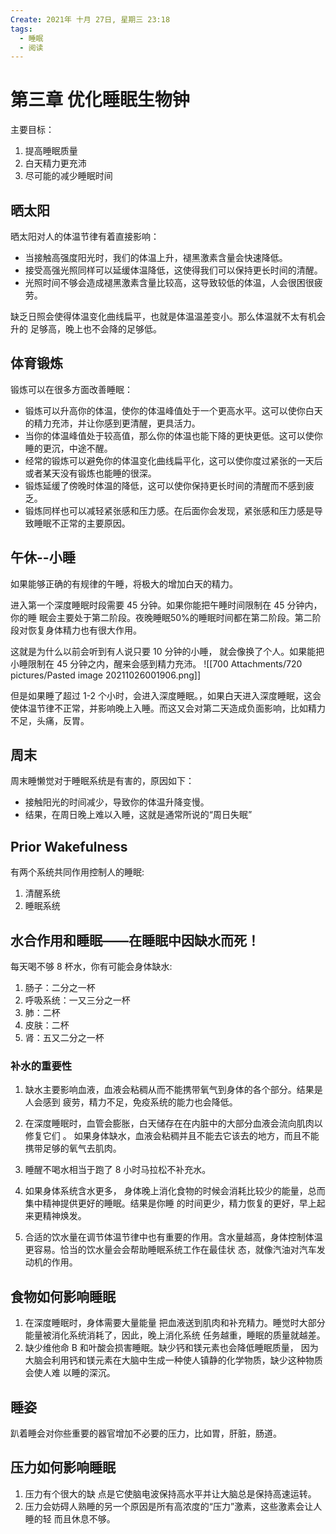 ```yaml
---
Create: 2021年 十月 27日, 星期三 23:18
tags: 
  - 睡眠
  - 阅读
---
```




# 第三章 优化睡眠生物钟


主要目标：
1. 提高睡眠质量
2. 白天精力更充沛
3. 尽可能的减少睡眠时间


## 晒太阳
晒太阳对人的体温节律有着直接影响：
- 当接触高强度阳光时，我们的体温上升，褪黑激素含量会快速降低。 
- 接受高强光照同样可以延缓体温降低，这使得我们可以保持更长时间的清醒。 
- 光照时间不够会造成褪黑激素含量比较高，这导致较低的体温，人会很困很疲劳。

缺乏日照会使得体温变化曲线扁平，也就是体温温差变小。那么体温就不太有机会升的 足够高，晚上也不会降的足够低。

## 体育锻炼
锻炼可以在很多方面改善睡眠：
- 锻炼可以升高你的体温，使你的体温峰值处于一个更高水平。这可以使你白天的精力充沛，并让你感到更清醒，更具活力。
-  当你的体温峰值处于较高值，那么你的体温也能下降的更快更低。这可以使你睡的更沉，中途不醒。 
-  经常的锻炼可以避免你的体温变化曲线扁平化，这可以使你度过紧张的一天后或者某天没有锻炼也能睡的很深。
-  锻炼延缓了傍晚时体温的降低，这可以使你保持更长时间的清醒而不感到疲乏。 
-  锻炼同样也可以减轻紧张感和压力感。在后面你会发现，紧张感和压力感是导致睡眠不正常的主要原因。


## 午休--小睡

如果能够正确的有规律的午睡，将极大的增加白天的精力。

进入第一个深度睡眠时段需要 45 分钟。如果你能把午睡时间限制在 45 分钟内，你的睡 眠会主要处于第二阶段。夜晚睡眠50%的睡眠时间都在第二阶段。第二阶 段对恢复身体精力也有很大作用。

这就是为什么以前会听到有人说只要 10 分钟的小睡， 就会像换了个人。如果能把小睡限制在 45 分钟之内，醒来会感到精力充沛。
![[700 Attachments/720 pictures/Pasted image 20211026001906.png]]

但是如果睡了超过 1-2 个小时，会进入深度睡眠。，如果白天进入深度睡眠，这会使体温节律不正常，并影响晚上入睡。而这又会对第二天造成负面影响，比如精力不足，头痛，反胃。


## 周末
周末睡懒觉对于睡眠系统是有害的，原因如下：
- 接触阳光的时间减少，导致你的体温升降变慢。
- 结果，在周日晚上难以入睡，这就是通常所说的“周日失眠”

## Prior Wakefulness
有两个系统共同作用控制人的睡眠:
1. 清醒系统
2. 睡眠系统

## 水合作用和睡眠——在睡眠中因缺水而死！
每天喝不够 8 杯水，你有可能会身体缺水:
1. 肠子：二分之一杯
2. 呼吸系统：一又三分之一杯
3. 肺：二杯
4. 皮肤：二杯
5. 肾：五又二分之一杯

### 补水的重要性
1. 缺水主要影响血液，血液会粘稠从而不能携带氧气到身体的各个部分。结果是人会感到 疲劳，精力不足，免疫系统的能力也会降低。

2. 在深度睡眠时，血管会膨胀，白天储存在在内脏中的大部分血液会流向肌肉以修复它们 。 如果身体缺水，血液会粘稠并且不能去它该去的地方，而且不能携带足够的氧气去肌肉。

3. 睡醒不喝水相当于跑了 8 小时马拉松不补充水。
4. 如果身体系统含水更多， 身体晚上消化食物的时候会消耗比较少的能量，总而集中精神提供更好的睡眠。结果是你睡 的时间更少，精力恢复的更好，早上起来更精神焕发。
5. 合适的饮水量在调节体温节律中也有重要的作用。含水量越高，身体控制体温更容易。恰当的饮水量会会帮助睡眠系统工作在最佳状 态，就像汽油对汽车发动机的作用。


## 食物如何影响睡眠
1. 在深度睡眠时，身体需要大量能量 把血液送到肌肉和补充精力。睡觉时大部分能量被消化系统消耗了，因此，晚上消化系统 任务越重，睡眠的质量就越差。
2. 缺少维他命 B 和叶酸会损害睡眠。缺少钙和镁元素也会降低睡眠质量， 因为大脑会利用钙和镁元素在大脑中生成一种使人镇静的化学物质，缺少这种物质会使人难 以睡的深沉。

## 睡姿
趴着睡会对你些重要的器官增加不必要的压力，比如胃，肝脏，肠道。

## 压力如何影响睡眠
1. 压力有个很大的缺 点是它使脑电波保持高水平并让大脑总是保持高速运转。
2. 压力会妨碍人熟睡的另一个原因是所有高浓度的“压力”激素，这些激素会让人睡的轻 而且休息不够。